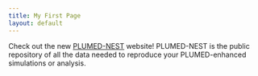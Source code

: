 ```yaml
---
title: My First Page
layout: default
---
```


Check out the new [PLUMED-NEST](http://www.plumed-nest.org) 
website! PLUMED-NEST is the public repository of all the data needed to reproduce your PLUMED-enhanced 
simulations or analysis.
